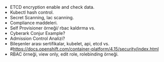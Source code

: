 - ETCD encryption enable and check data.
- Kubectl hash control.
- Secret Scanning, Iac scanning.
- Compliance maddeleri.
- Self Provisioner örneği/ rbac kaldırma vs.
- Cyberark Conjur Example?
- Admission Control Analizi?
- Bileşenler arası sertifikalar, kubelet, api, etcd vs.
#https://docs.openshift.com/container-platform/4.15/security/index.html
- RBAC örneği, view only, edit role, rolebinding örneği.

